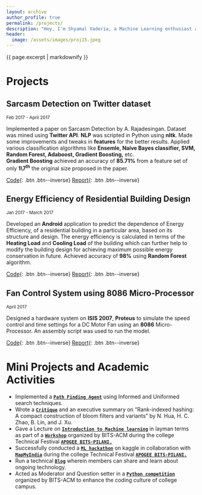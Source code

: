 ```yaml
---
layout: archive
author_profile: true
permalink: /projects/
description: "Hey, I'm Shyamal Vaderia, a Machine Learning enthusiast and Python lover, pursuing B.E.(Hons) in Computer Science from BITS Pilani, Pilani Campus, India."
header:
  image: /assets/images/proj15.jpeg
---
```

{{ page.excerpt | markdownify }}
# Projects

## Sarcasm Detection on Twitter dataset
<small>Feb 2017 - April 2017</small>  

Implemented a paper on Sarcasm Detection by A. Rajadesingan. 
Dataset was mined using **Twitter API**. **NLP** was scripted in Python using **nltk**.
Made some improvements and tweaks in **features** for the better results.
Applied various classification algorithms like **Ensemle, Naive Bayes classifier, SVM, Random Forest, Adaboost, Gradient Boosting,** etc.  
**Gradient Boosting** achieved an accuracy of **85.71%** from a feature set of only
**1\7<sup>th</sup>** the original size proposed in the paper.

[Code](https://github.com/svaderia/Sarcasm_Detection_Twitter){: .btn .btn--inverse} [Report](/sarcasm_detection_report/){: .btn .btn--inverse}

## Energy Efficiency of Residential Building Design
<small>Jan 2017 - March 2017</small>  

Developed an **Android** application to predict the dependence of Energy
Efficiency, of a residential building in a particular area, based on its structure and
design. The energy efficiency is calculated in terms of the **Heating Load** and **Cooling Load** of the building which can further help to modify the building design for achieving maximum possible energy conservation in future. Achieved accuracy of **98%** using **Random Forest** algorithm. 

[Code](https://github.com/svaderia/Energy-Efficiency-Of-Residential-Buildings){: .btn .btn--inverse} [Report](/energy_efficiency/){: .btn .btn--inverse}

## Fan Control System using 8086 Micro-Processor
<small>April 2017</small>

Designed a hardware system on **ISIS 2007**, **Proteus** to simulate the speed control and time settings for a DC Motor Fan using an **8086** 
Micro-Processor. An assembly script was used to run the model.

[Code](https://github.com/svaderia/Fan_Control_System){: .btn .btn--inverse} [Report](https://github.com/svaderia/Fan_Control_System/blob/master/README.md){: .btn .btn--inverse}


# Mini Projects and Academic Activities

* Implemented a [**`Path Finding Agent`**](https://github.com/svaderia/Path_Finding_Agent) using Informed and Uniformed search techniques.
* Wrote a [**`Critique`**](/critique/) and an executive summary on “Rank-indexed hashing: A
compact construction of bloom filters and variants” by N. Hua, H. C. Zhao, B.
Lin, and J. Xu.
* Gave a Lecture on [**`Introduction to Machine learning`**](/intro_to_ml/) in layman terms as part of a [**`Workshop`**](https://github.com/svaderia/ML_Hackathon)
organized by
BITS-ACM during the college Technical Festival [**`APOGEE BITS-PILANI.`**](https://www.bits-apogee.org/2017/)
* Successfully conducted a [**`ML hackathon`**](https://inclass.kaggle.com/c/mapmyindia2) on kaggle in collaboration with
[**`MapMyIndia`**](http://www.mapmyindia.com/) during the college Technical Festival [**`APOGEE BITS-PILANI.`**](https://www.bits-apogee.org/2017/)
* Run a technical [**`Blog`**](http://gujjucoder.me) wherein members can share and learn about ongoing
technology.
* Acted as Moderator and Question setter in a [**`Python competition`**](https://www.hackerrank.com/bitsacm-python2) organized by BITS-ACM to enhance the coding culture of college campus. 